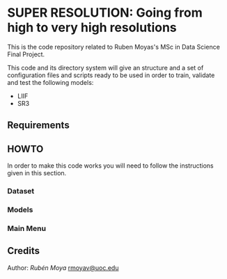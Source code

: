 # SUPER RESOLUTION: Going from high to very high resolutions

This is the code repository related to Ruben Moyas's MSc in Data Science Final Project.

This code and its directory system will give an structure and a set of configuration files and scripts ready to be used in order to train, validate and test the following models:

  - LIIF
  - SR3

## Requirements


## HOWTO
In order to make this code works you will need to follow the instructions given in this section.

### Dataset

### Models

### Main Menu

## Credits
Author: *Rubén Moya* [rmoyav@uoc.edu](mailto:rmoyav@uoc.edu)
